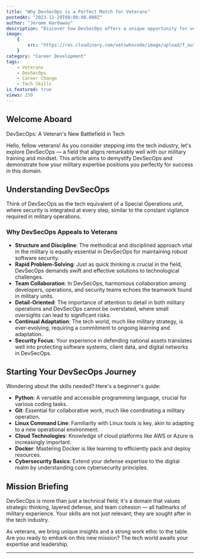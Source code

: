 ```yaml
---
title: "Why DevSecOps is a Perfect Match for Veterans"
postedAt: "2023-11-29T08:00:00.000Z"
author: "Jerome Hardaway"
description: "Discover how DevSecOps offers a unique opportunity for veterans transitioning into tech. This article highlights the synergy between military skills and DevSecOps, providing a roadmap for veterans seeking a new career in this dynamic field."
image:
    {
        src: "https://res.cloudinary.com/vetswhocode/image/upload/f_auto,q_auto/v1701300055/devsecops_mxck8o.png",
    }
category: "Career Development"
tags:
    - Veterans
    - DevSecOps
    - Career Change
    - Tech Skills
is_featured: true
views: 250
---
```


## Welcome Aboard

DevSecOps: A Veteran's New Battlefield in Tech

Hello, fellow veterans! As you consider stepping into the tech industry, let's explore DevSecOps — a field that aligns remarkably well with our military training and mindset. This article aims to demystify DevSecOps and demonstrate how your military expertise positions you perfectly for success in this domain.

## Understanding DevSecOps

Think of DevSecOps as the tech equivalent of a Special Operations unit, where security is integrated at every step, similar to the constant vigilance required in military operations.

### Why DevSecOps Appeals to Veterans

-   **Structure and Discipline**: The methodical and disciplined approach vital in the military is equally essential in DevSecOps for maintaining robust software security.
-   **Rapid Problem-Solving**: Just as quick thinking is crucial in the field, DevSecOps demands swift and effective solutions to technological challenges.
-   **Team Collaboration**: In DevSecOps, harmonious collaboration among developers, operations, and security teams echoes the teamwork found in military units.
-   **Detail-Oriented**: The importance of attention to detail in both military operations and DevSecOps cannot be overstated, where small oversights can lead to significant risks.
-   **Continual Adaptation**: The tech world, much like military strategy, is ever-evolving, requiring a commitment to ongoing learning and adaptation.
-   **Security Focus**: Your experience in defending national assets translates well into protecting software systems, client data, and digital networks in DevSecOps.

## Starting Your DevSecOps Journey

Wondering about the skills needed? Here's a beginner's guide:

-   **Python**: A versatile and accessible programming language, crucial for various coding tasks.
-   **Git**: Essential for collaborative work, much like coordinating a military operation.
-   **Linux Command Line**: Familiarity with Linux tools is key, akin to adapting to a new operational environment.
-   **Cloud Technologies**: Knowledge of cloud platforms like AWS or Azure is increasingly important.
-   **Docker**: Mastering Docker is like learning to efficiently pack and deploy resources.
-   **Cybersecurity Basics**: Extend your defense expertise to the digital realm by understanding core cybersecurity principles.

## Mission Briefing

DevSecOps is more than just a technical field; it's a domain that values strategic thinking, layered defense, and team cohesion — all hallmarks of military experience. Your skills are not just relevant; they are sought after in the tech industry.

As veterans, we bring unique insights and a strong work ethic to the table. Are you ready to embark on this new mission? The tech world awaits your expertise and leadership.

---
